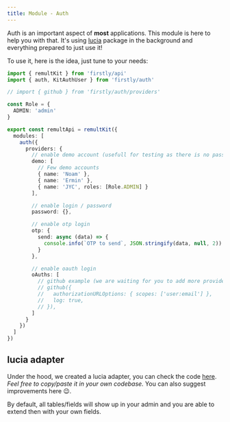 ```yaml
---
title: Module - Auth
---
```


Auth is an important aspect of **most** applications. This module is here to help you with that.
It's using [lucia](https://lucia-auth.com/) package in the background and everything prepared to
just use it!

To use it, here is the idea, just tune to your needs:

```ts
import { remultKit } from 'firstly/api'
import { auth, KitAuthUser } from 'firstly/auth'

// import { github } from 'firstly/auth/providers'

const Role = {
  ADMIN: 'admin'
}

export const remultApi = remultKit({
  modules: [
    auth({
      providers: {
        // enable demo account (usefull for testing as there is no password!)
        demo: [
          // Few demo accounts
          { name: 'Noam' },
          { name: 'Ermin' },
          { name: 'JYC', roles: [Role.ADMIN] }
        ],

        // enable login / password
        password: {},

        // enable otp login
        otp: {
          send: async (data) => {
            console.info(`OTP to send`, JSON.stringify(data, null, 2))
          }
        },

        // enable oauth login
        oAuths: [
          // github example (we are waiting for you to add more providers / examples!)
          // github({
          //   authorizationURLOptions: { scopes: ['user:email'] },
          //   log: true,
          // }),
        ]
      }
    })
  ]
})
```

## lucia adapter

Under the hood, we created a lucia adapter, you can check the code
[here](https://github.com/jycouet/firstly/blob/main/packages/firstly/src/lib/auth/Adapter.ts).
_Feel free to copy/paste it in your own codebase._ You can also suggest improvements here 😉.

By default, all tables/fields will show up in your admin and you are able to extend then with your
own fields.
